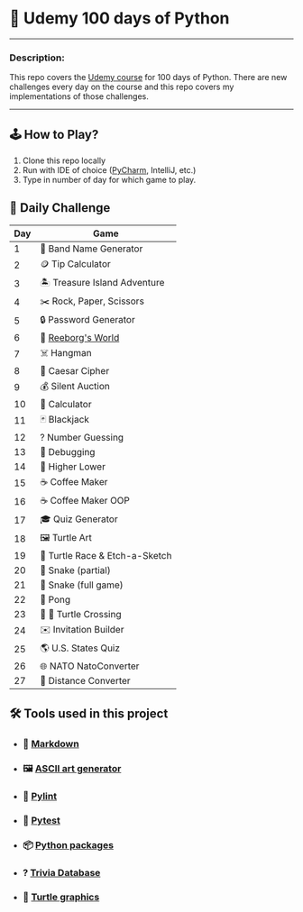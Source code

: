 # 🐍 Udemy 100 days of Python

___

### Description:

This repo covers the [Udemy course][udemy-course] for 100 days of Python. 
There are new challenges every day on the course and this repo covers my 
implementations of those challenges.

___

## 🕹 How to Play?

1. Clone this repo locally
2. Run with IDE of choice ([PyCharm][pycharm], IntelliJ, etc.)
3. Type in number of day for which game to play.


## 📆 Daily Challenge 

| Day | Game                           |
|-----|--------------------------------|
| 1   | 🎸 Band Name Generator         |
| 2   | 🪙 Tip Calculator              |
| 3   | 🏝️ Treasure Island Adventure  |
| 4   | ✂️ Rock, Paper, Scissors       |
| 5   | 🔒 Password Generator          |
| 6   | 🤖 [Reeborg's World][reeborg]  |
| 7   | ☠️ Hangman                     |
| 8   | 🔀 Caesar Cipher               |
| 9   | 💰 Silent Auction              |
| 10  | 🧮 Calculator                  |
| 11  | 🃏 Blackjack                   |
| 12  | ? Number Guessing              |
| 13  | 🐞 Debugging                   |
| 14  | 👑 Higher Lower                |
| 15  | ☕️ Coffee Maker                |
| 16  | ☕️ Coffee Maker OOP            |
| 17  | 🎓 Quiz Generator              |
| 18  | 🖼️ Turtle Art                 |
| 19  | 🐢 Turtle Race & Etch-a-Sketch |
| 20  | 🐍 Snake (partial)             |
| 21  | 🐍 Snake (full game)           |
| 22  | 🏓 Pong                        |
| 23  | 🐢 🚗 Turtle Crossing          |
| 24  | ✉️ Invitation Builder          |
| 25  | 🌎 U.S. States Quiz            |
| 26  | 🌐 NATO NatoConverter          |
| 27  | 🏃‍ Distance Converter         |

## 🛠 Tools used in this project 

- ### 📘 [Markdown][markdown]
- ### 🖼️  [ASCII art generator][ascii-art]
- ### 📝 [Pylint][pylint]
- ### 🧪 [Pytest][pytest]
- ### 📦 [Python packages][py-pi]
- ### ? [Trivia Database][trivia-db]
- ### 🐢 [Turtle graphics][turtle-graphics]

[udemy-course]: https://www.udemy.com/course/100-days-of-code/?couponCode=GENAISALE24
[pycharm]: https://www.jetbrains.com/guide/python/tutorials/getting-started-pycharm/installation-and-setup/
[reeborg]: https://reeborg.ca/index_en.html
[markdown]: https://www.markdownguide.org/getting-started/
[ascii-art]: https://patorjk.com/software/taag/#p=display&f=Big&t=
[pylint]: https://pylint.readthedocs.io/en/stable/
[pytest]: https://docs.pytest.org/en/stable/contents.html
[py-pi]: https://pypi.org/
[trivia-db]: https://opentdb.com/
[turtle-graphics]: https://docs.python.org/3/library/turtle.html
